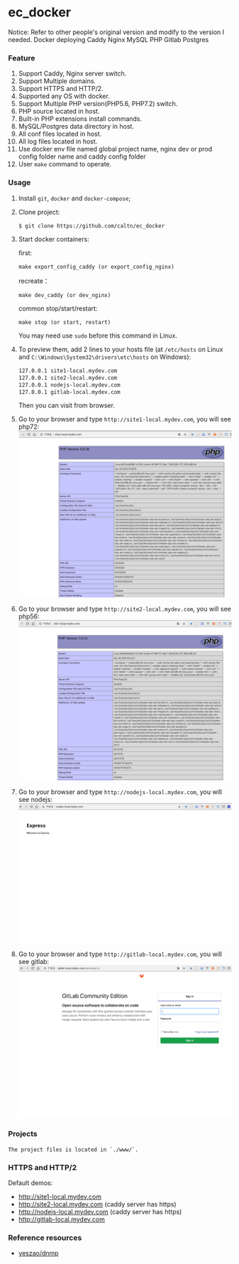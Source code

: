 # ec_docker

Notice: Refer to other people's original version and modify to the version I needed.
Docker deploying Caddy Nginx MySQL PHP Gitlab Postgres

### Feature
1. Support Caddy, Nginx server switch.
2. Support Multiple domains.
3. Support HTTPS and HTTP/2.
4. Supported any OS with docker.
5. Support Multiple PHP version(PHP5.6, PHP7.2) switch.
6. PHP source located in host.
7. Built-in PHP extensions install commands.
8. MySQL/Postgres data directory in host.
9. All conf files located in host.
10. All log files located in host.
11. Use docker env file named global project name, nginx dev or prod config folder name and caddy config folder
12. User `make` command to operate.



### Usage
1. Install `git`, `docker` and `docker-compose`;
2. Clone project:
    ```
    $ git clone https://github.com/caltn/ec_docker
    ```
4. Start docker containers:
    
    first:
    ```
    make export_config_caddy (or export_config_nginx)
    ```

    recreate：
    ```
    make dev_caddy (or dev_nginx)
    ```

    common stop/start/restart:
    ```
    make stop (or start, restart)
    ```
    You may need use `sudo` before this command in Linux.
5. To preview them, add 2 lines to your hosts file (at `/etc/hosts` on Linux and `C:\Windows\System32\drivers\etc\hosts` on Windows):
    ```
    127.0.0.1 site1-local.mydev.com
    127.0.0.1 site2-local.mydev.com
    127.0.0.1 nodejs-local.mydev.com
    127.0.0.1 gitlab-local.mydev.com
    ```
    Then you can visit from browser.
6. Go to your browser and type `http://site1-local.mydev.com`, you will see php72:
![Demo Image](./doc/site1.png)
7. Go to your browser and type `http://site2-local.mydev.com`, you will see php56:
![Demo Image](./doc/site2.png)
8. Go to your browser and type `http://nodejs-local.mydev.com`, you will see nodejs:
![Demo Image](./doc/nodejs.png)
9. Go to your browser and type `http://gitlab-local.mydev.com`, you will see gitlab:
![Demo Image](./doc/gitlab.png)

### Projects
    The project files is located in `./www/`.

### HTTPS and HTTP/2
Default demos:
* http://site1-local.mydev.com
* http://site2-local.mydev.com (caddy server has https)
* http://nodejs-local.mydev.com (caddy server has https)
* http://gitlab-local.mydev.com

### Reference resources
- [yeszao/dnmp](https://github.com/yeszao/dnmp)
